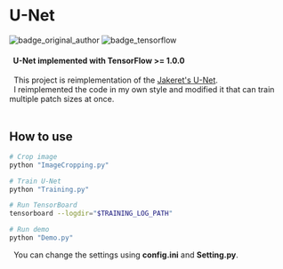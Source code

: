 # U-Net

![badge_original_author](https://img.shields.io/badge/original%20author-jakeret-red.svg)
![badge_tensorflow](https://img.shields.io/badge/tensorflow-%3E%3D1.0.0-orange.svg)

#### &nbsp; U-Net implemented with TensorFlow >= 1.0.0

&nbsp; This project is reimplementation of the [Jakeret's U-Net](https://github.com/jakeret/tf_unet). <br/>
&nbsp; I reimplemented the code in my own style and modified it that can train multiple patch sizes at once. <br/><br/>

## How to use

``` bash
# Crop image
python "ImageCropping.py"

# Train U-Net
python "Training.py"

# Run TensorBoard
tensorboard --logdir="$TRAINING_LOG_PATH"

# Run demo
python "Demo.py"
```

&nbsp; You can change the settings using **config.ini** and **Setting.py**.
